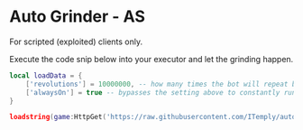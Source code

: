 <h1>Auto Grinder - AS</h1>
For scripted (exploited) clients only. 

Execute the code snip below into your executor and let the grinding happen.

```lua
local loadData = {
    ['revolutions'] = 10000000, -- how many times the bot will repeat before rejoining
    ['alwaysOn'] = true -- bypasses the setting above to constantly run (reccomended for client that don't lag)
}

loadstring(game:HttpGet('https://raw.githubusercontent.com/ITemply/autogrinder/main/main.lua'))(loadData)
```
